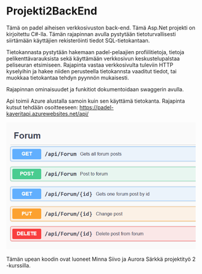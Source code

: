 # Projekti2BackEnd

Tämä on padel aiheisen verkkosivuston back-end.
Tämä Asp.Net projekti on kirjoitettu C#-lla.
Tämän rajapinnan avulla pystytään tietoturvallisesti siirtämään käyttäjien rekisteröinti tiedot SQL-tietokantaan.

Tietokannasta pystytään hakemaan padel-pelaajien profiilitietoja, tietoja pelikenttävarauksista sekä käyttämään verkkosivun keskustelupalstaa peliseuran etsimiseen.
Rajapinta vastaa verkkosivulta tuleviin HTTP kyselyihin ja hakee niiden perusteella tietokannsta vaaditut tiedot, tai muokkaa tietokantaa tehdyn pyynnön mukaisesti.

Rajapinnan ominaisuudet ja funkitiot dokumentoidaan swaggerin avulla.

Api toimii Azure alustalla samoin kuin sen käyttämä tietokanta.
Rajapinta kutsut tehdään osoitteeseen:
https://padel-kaveritapi.azurewebsites.net/api/


![Alt text](kuvia/forum.png "Forum")

Tämän upean koodin ovat luoneet Minna Siivo ja Aurora Särkkä projektityö 2 -kurssilla.
